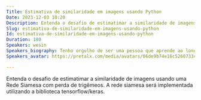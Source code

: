 ```yaml
---
Title: Estimativa de similaridade em imagens usando Python
Date: 2023-12-03 10:20
Description: Entenda o desafio de estimatimar a similaridade de imagens usando uma Rede Siamesa com perda de trigêmeos. A rede siamesa será implementada utilizando a biblioteca tensorflow/keras.
Slug: estimativa-de-similaridade-em-imagens-usando-python
Id: estimativa-de-similaridade-em-imagens-usando-python
Duration: 180
Speakers: wesin
Speakers_biography: Tenho orgulho de ser uma pessoa que aprende ao longo da vida, com graduação em engenharia da computação, mestrado em computação aplicada e doutorado em computação aplicada.
Speakers_avatar: https://pretalx.com/media/avatars/06de9b74e16c5260733c4eef6b7c1a67_ZJoQ3Lb.jpg

---
```


Entenda o desafio de estimatimar a similaridade de imagens usando uma Rede Siamesa com perda de trigêmeos. A rede siamesa será implementada utilizando a biblioteca tensorflow/keras.